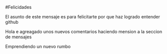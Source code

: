 #Felicidades

El asunto de este mensaje es para felicitarte por que haz logrado entender github

Hola e agreagado unos nuevos comentarios haciendo mension a la seccion de mensajes

Emprendiendo un nuevo rumbo